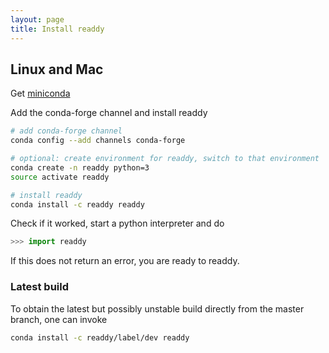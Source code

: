 ```yaml
---
layout: page
title: Install readdy
---
```


## Linux and Mac

Get [miniconda](https://conda.io/docs/install/quick.html)

Add the conda-forge channel and install readdy
```bash
# add conda-forge channel
conda config --add channels conda-forge

# optional: create environment for readdy, switch to that environment
conda create -n readdy python=3
source activate readdy

# install readdy
conda install -c readdy readdy
```
Check if it worked, start a python interpreter and do
```python
>>> import readdy
```
If this does not return an error, you are ready to readdy.

### Latest build

To obtain the latest but possibly unstable build directly from the master branch, one can invoke

```bash
conda install -c readdy/label/dev readdy
```
